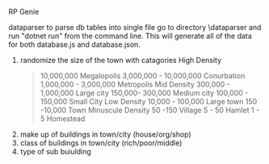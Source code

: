 RP Genie

dataparser
to parse db tables into single file go to directory <path to repo>\dataparser and run "dotnet run" from the command line. This will generate all of the data for both database.js and database.json.

1. randomize the size of the town with catagories
   High Density
   > 10,000,000 Megalopolis
   > 3,000,000 - 10,000,000 Conurbation
   > 1,000,000 - 3,000,000 Metropolis
   > Mid Density
   > 300,000 - 1,000,000 Large city
   > 150,000- 300,000 Medium city
   > 100,000 - 150,000 Small City
   > Low Density
   > 10,000 - 100,000 Large town
   > 150 -10,000 Town
   > Minuscule Density
   > 50 -150 Village
   > 5 - 50 Hamlet
   > 1 - 5 Homestead
2. make up of buildings in town/city (house/org/shop)
3. class of buildings in town/city (rich/poor/middle)
4. type of sub buiulding
